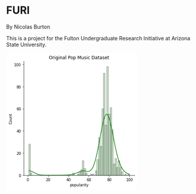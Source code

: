 # FURI
By Nicolas Burton

This is a project for the Fulton Undergraduate Research Initiative at Arizona State University.

![alt text](https://github.com/SimpleNic/FURI/blob/main/images/OriginalPopSet.png?raw=false)
